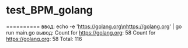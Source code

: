 # test_BPM_golang

==========
ввод:
	echo -e 'https://golang.org\nhttps://golang.org' | go run main.go
вывод:
	Count for https://golang.org: 58
	Count for https://golang.org: 58
	Total: 116
